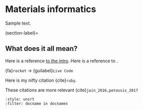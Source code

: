 # Materials informatics

Sample text.

(section-label)=
## What does it all mean?

Here is a reference [to the intro](../intro.md).
Here is a reference to [](section-label).

{fa}`rocket` $\rightarrow$ {guilabel}`Live Code`

Here is my nifty citation {cite}`ruby`.

These citations are more relevant {cite}`jain_2016,petousis_2017`


```{bibliography}
:style: unsrt
:filter: docname in docnames
```

<!-- % This HTML activates utterances only on this page
```{raw} html
<script src="https://utteranc.es/client.js"
        repo="enze-chen/mi-book"
        issue-term="pathname"
        theme="github-light"
        crossorigin="anonymous"
        async="async"
        type="text/javascript"
/>
``` --> 
